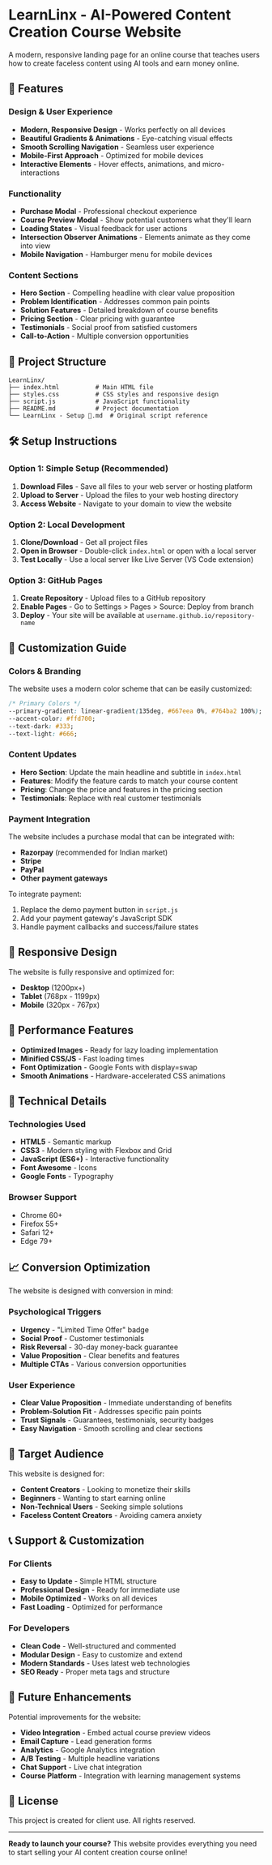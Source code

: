 # LearnLinx - AI-Powered Content Creation Course Website

A modern, responsive landing page for an online course that teaches users how to create faceless content using AI tools and earn money online.

## 🚀 Features

### Design & User Experience
- **Modern, Responsive Design** - Works perfectly on all devices
- **Beautiful Gradients & Animations** - Eye-catching visual effects
- **Smooth Scrolling Navigation** - Seamless user experience
- **Mobile-First Approach** - Optimized for mobile devices
- **Interactive Elements** - Hover effects, animations, and micro-interactions

### Functionality
- **Purchase Modal** - Professional checkout experience
- **Course Preview Modal** - Show potential customers what they'll learn
- **Loading States** - Visual feedback for user actions
- **Intersection Observer Animations** - Elements animate as they come into view
- **Mobile Navigation** - Hamburger menu for mobile devices

### Content Sections
- **Hero Section** - Compelling headline with clear value proposition
- **Problem Identification** - Addresses common pain points
- **Solution Features** - Detailed breakdown of course benefits
- **Pricing Section** - Clear pricing with guarantee
- **Testimonials** - Social proof from satisfied customers
- **Call-to-Action** - Multiple conversion opportunities

## 📁 Project Structure

```
LearnLinx/
├── index.html          # Main HTML file
├── styles.css          # CSS styles and responsive design
├── script.js           # JavaScript functionality
├── README.md           # Project documentation
└── LearnLinx - Setup 🚀.md  # Original script reference
```

## 🛠️ Setup Instructions

### Option 1: Simple Setup (Recommended)
1. **Download Files** - Save all files to your web server or hosting platform
2. **Upload to Server** - Upload the files to your web hosting directory
3. **Access Website** - Navigate to your domain to view the website

### Option 2: Local Development
1. **Clone/Download** - Get all project files
2. **Open in Browser** - Double-click `index.html` or open with a local server
3. **Test Locally** - Use a local server like Live Server (VS Code extension)

### Option 3: GitHub Pages
1. **Create Repository** - Upload files to a GitHub repository
2. **Enable Pages** - Go to Settings > Pages > Source: Deploy from branch
3. **Deploy** - Your site will be available at `username.github.io/repository-name`

## 🎨 Customization Guide

### Colors & Branding
The website uses a modern color scheme that can be easily customized:

```css
/* Primary Colors */
--primary-gradient: linear-gradient(135deg, #667eea 0%, #764ba2 100%);
--accent-color: #ffd700;
--text-dark: #333;
--text-light: #666;
```

### Content Updates
- **Hero Section**: Update the main headline and subtitle in `index.html`
- **Features**: Modify the feature cards to match your course content
- **Pricing**: Change the price and features in the pricing section
- **Testimonials**: Replace with real customer testimonials

### Payment Integration
The website includes a purchase modal that can be integrated with:
- **Razorpay** (recommended for Indian market)
- **Stripe**
- **PayPal**
- **Other payment gateways**

To integrate payment:
1. Replace the demo payment button in `script.js`
2. Add your payment gateway's JavaScript SDK
3. Handle payment callbacks and success/failure states

## 📱 Responsive Design

The website is fully responsive and optimized for:
- **Desktop** (1200px+)
- **Tablet** (768px - 1199px)
- **Mobile** (320px - 767px)

## 🚀 Performance Features

- **Optimized Images** - Ready for lazy loading implementation
- **Minified CSS/JS** - Fast loading times
- **Font Optimization** - Google Fonts with display=swap
- **Smooth Animations** - Hardware-accelerated CSS animations

## 🔧 Technical Details

### Technologies Used
- **HTML5** - Semantic markup
- **CSS3** - Modern styling with Flexbox and Grid
- **JavaScript (ES6+)** - Interactive functionality
- **Font Awesome** - Icons
- **Google Fonts** - Typography

### Browser Support
- Chrome 60+
- Firefox 55+
- Safari 12+
- Edge 79+

## 📈 Conversion Optimization

The website is designed with conversion in mind:

### Psychological Triggers
- **Urgency** - "Limited Time Offer" badge
- **Social Proof** - Customer testimonials
- **Risk Reversal** - 30-day money-back guarantee
- **Value Proposition** - Clear benefits and features
- **Multiple CTAs** - Various conversion opportunities

### User Experience
- **Clear Value Proposition** - Immediate understanding of benefits
- **Problem-Solution Fit** - Addresses specific pain points
- **Trust Signals** - Guarantees, testimonials, security badges
- **Easy Navigation** - Smooth scrolling and clear sections

## 🎯 Target Audience

This website is designed for:
- **Content Creators** - Looking to monetize their skills
- **Beginners** - Wanting to start earning online
- **Non-Technical Users** - Seeking simple solutions
- **Faceless Content Creators** - Avoiding camera anxiety

## 📞 Support & Customization

### For Clients
- **Easy to Update** - Simple HTML structure
- **Professional Design** - Ready for immediate use
- **Mobile Optimized** - Works on all devices
- **Fast Loading** - Optimized for performance

### For Developers
- **Clean Code** - Well-structured and commented
- **Modular Design** - Easy to customize and extend
- **Modern Standards** - Uses latest web technologies
- **SEO Ready** - Proper meta tags and structure

## 🔄 Future Enhancements

Potential improvements for the website:
- **Video Integration** - Embed actual course preview videos
- **Email Capture** - Lead generation forms
- **Analytics** - Google Analytics integration
- **A/B Testing** - Multiple headline variations
- **Chat Support** - Live chat integration
- **Course Platform** - Integration with learning management systems

## 📄 License

This project is created for client use. All rights reserved.

---

**Ready to launch your course?** This website provides everything you need to start selling your AI content creation course online! 